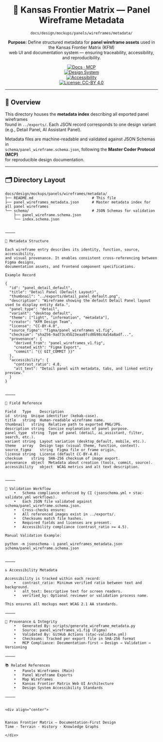 <div align="center">

# 🧾 Kansas Frontier Matrix — Panel Wireframe Metadata  
`docs/design/mockups/panels/wireframes/metadata/`

**Purpose:** Define structured metadata for **panel wireframe assets** used in the Kansas Frontier Matrix (KFM)  
web UI and documentation system — ensuring traceability, accessibility, and reproducibility.

[![Docs · MCP](https://img.shields.io/badge/Docs-MCP-blue)](../../../../../..)  
[![Design System](https://img.shields.io/badge/Design-System-green)](../../../../../..)  
[![Accessibility](https://img.shields.io/badge/Accessibility-WCAG%202.1%20AA-yellow)](../../../../../..)  
[![License: CC-BY 4.0](https://img.shields.io/badge/License-CC--BY%204.0-lightgrey)](../../../../../../LICENSE)

</div>

---

## 🧭 Overview

This directory houses the **metadata index** describing all exported panel wireframes  
found in `../exports/`. Each JSON record corresponds to one design variant (e.g., Detail Panel, AI Assistant Panel).  

Metadata files are machine-readable and validated against JSON Schemas in  
`schema/panel_wireframe.schema.json`, following the **Master Coder Protocol (MCP)**  
for reproducible design documentation.

---

## 🗂️ Directory Layout

```text
docs/design/mockups/panels/wireframes/metadata/
├── README.md                           # This file
├── panel_wireframes_metadata.json      # Master metadata index for all panel wireframes
└── schema/                             # JSON Schemas for validation
    ├── panel_wireframe.schema.json
    └── index.schema.json


⸻

🧱 Metadata Structure

Each wireframe entry describes its identity, function, source, accessibility,
and visual provenance. It enables consistent cross-referencing between Figma designs,
documentation assets, and frontend component specifications.

Example Record

{
  "id": "panel_detail_default",
  "title": "Detail Panel (Default Layout)",
  "thumbnail": "../exports/detail_panel_default.png",
  "description": "Wireframe showing the default Detail Panel layout used to display entity data.",
  "panel_type": "detail",
  "variant": "desktop_default",
  "theme": ["light", "information", "metadata"],
  "creator": "KFM Design Team",
  "license": "CC-BY-4.0",
  "source_figma": "figma/panel_wireframes_v1.fig",
  "checksum": "sha256-9ad73c45b23eaa8fcd0b98c4a54a8adf...",
  "provenance": {
    "derived_from": "panel_wireframes_v1.fig",
    "created_with": "Figma Export",
    "commit": "{{ GIT_COMMIT }}"
  },
  "accessibility": {
    "contrast_ratio": 4.8,
    "alt_text": "Detail panel with metadata, tabs, and linked entity preview."
  }
}


⸻

🧩 Field Reference

Field	Type	Description
id	string	Unique identifier (kebab-case).
title	string	Human-readable wireframe name.
thumbnail	string	Relative path to exported PNG/JPG.
description	string	Concise explanation of panel purpose.
panel_type	string	Type of panel (detail, ai_assistant, filter, search, etc.).
variant	string	Layout variation (desktop_default, mobile, etc.).
theme	array	Design tags (visual theme, function, context).
source_figma	string	Figma file or frame origin.
license	string	License (default CC-BY-4.0).
checksum	string	SHA-256 checksum of image export.
provenance	object	Metadata about creation (tools, commit, source).
accessibility	object	WCAG metrics and alt text description.


⸻

🧮 Validation Workflow
	•	Schema compliance enforced by CI (jsonschema.yml + stac-validate.yml workflows).
	•	Each JSON file validated against schema/panel_wireframe.schema.json.
	•	Cross-checks ensure:
	•	All referenced images exist in ../exports/.
	•	Checksums match file hashes.
	•	Required fields and licenses are present.
	•	Accessibility compliance (contrast_ratio >= 4.5).

Manual Validation Example:

python -m jsonschema -i panel_wireframes_metadata.json schema/panel_wireframe.schema.json


⸻

♿ Accessibility Metadata

Accessibility is tracked within each record:
	•	contrast_ratio: Minimum verified ratio between text and background.
	•	alt_text: Descriptive text for screen readers.
	•	verified_by: Optional reviewer or validation process name.

This ensures all mockups meet WCAG 2.1 AA standards.

⸻

🧾 Provenance & Integrity
	•	Generated By: scripts/generate_wireframe_metadata.py
	•	Source: panel_wireframes_v1.fig (Figma)
	•	Validated By: GitHub Actions (stac-validate.yml)
	•	Checksums: Tracked per export file in SHA-256 format
	•	MCP Compliance: Documentation-first → Design → Validation → Versioning

⸻

📚 Related References
	•	Panels Wireframes (Main)
	•	Panel Wireframe Exports
	•	Map Wireframes
	•	Kansas Frontier Matrix Web UI Architecture
	•	Design System Accessibility Standards

⸻


<div align="center">


Kansas Frontier Matrix — Documentation-First Design
Time · Terrain · History · Knowledge Graphs

</div>
```
